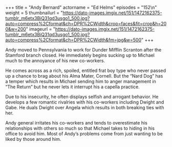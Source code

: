+++
title = "Andy Bernard"
actorname = "Ed Helms"
episodes = "152\n"
weight = 5
thumbnailurl = "https://dato-images.imgix.net/151/1472162375-tumblr_m6etx3BiQ31qd3usgo1_500.jpg?auto=compress%2Cformat&ch=DPR%2CWidth&crop=faces&fit=crop&h=200&w=200"
imageurl = "https://dato-images.imgix.net/151/1472162375-tumblr_m6etx3BiQ31qd3usgo1_500.jpg?auto=compress%2Cformat&ch=DPR%2CWidth&fm=jpg&w=500"
+++

Andy moved to Pennsylvania to work for Dunder Mifflin Scranton after the Stamford branch closed. He immediately begins sucking up to Michael much to the annoyance of his new co-workers.

He comes across as a rich, spoiled, entitled frat boy type who never passed up a chance to brag about his Alma Mater, Cornell. But the “Nard Dog” has a temper which results in Michael sending him to anger management in “The Return” but he never lets it interrupt his a capella practice.

Due to his insecurity, he often displays selfish and arrogant behavior. He develops a few romantic rivalries with his co-workers including Dwight and Gabe. He duals Dwight over Angela which results in both breaking ties with her.

Andy general irritates his co-workers and tends to overestimate his relationships with others so much so that Michael takes to hiding in his office to avoid him. Most of Andy’s problems come from just wanting to be liked by those around him.